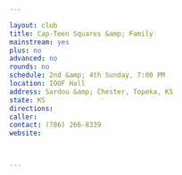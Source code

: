 ```yaml
---

layout: club
title: Cap-Teen Squares &amp; Family
mainstream: yes
plus: no
advanced: no
rounds: no
schedule: 2nd &amp; 4th Sunday, 7:00 PM
location: IOOF Hall
address: Sardou &amp; Chester, Topeka, KS
state: KS
directions: 
caller: 
contact: (786) 266-8339
website: 



---
```


